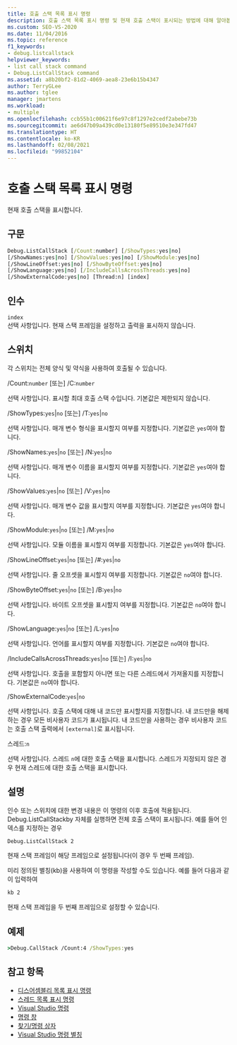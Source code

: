 ```yaml
---
title: 호출 스택 목록 표시 명령
description: 호출 스택 목록 표시 명령 및 현재 호출 스택이 표시되는 방법에 대해 알아봅니다.
ms.custom: SEO-VS-2020
ms.date: 11/04/2016
ms.topic: reference
f1_keywords:
- debug.listcallstack
helpviewer_keywords:
- list call stack command
- Debug.ListCallStack command
ms.assetid: a8b20bf2-81d2-4069-aea8-23e6b15b4347
author: TerryGLee
ms.author: tglee
manager: jmartens
ms.workload:
- multiple
ms.openlocfilehash: ccb55b1c00621f6e97c8f1297e2cedf2abebe73b
ms.sourcegitcommit: ae6d47b09a439cd0e13180f5e89510e3e347fd47
ms.translationtype: HT
ms.contentlocale: ko-KR
ms.lasthandoff: 02/08/2021
ms.locfileid: "99852104"
---
```

# <a name="list-call-stack-command"></a>호출 스택 목록 표시 명령
현재 호출 스택을 표시합니다.

## <a name="syntax"></a>구문

```cmd
Debug.ListCallStack [/Count:number] [/ShowTypes:yes|no]
[/ShowNames:yes|no] [/ShowValues:yes|no] [/ShowModule:yes|no]
[/ShowLineOffset:yes|no] [/ShowByteOffset:yes|no]
[/ShowLanguage:yes|no] [/IncludeCallsAcrossThreads:yes|no]
[/ShowExternalCode:yes|no] [Thread:n] [index]
```

## <a name="arguments"></a>인수

`index`\
선택 사항입니다. 현재 스택 프레임을 설정하고 출력을 표시하지 않습니다.

## <a name="switches"></a>스위치
각 스위치는 전체 양식 및 약식을 사용하여 호출될 수 있습니다.

/Count:`number` [또는] /C:`number`

선택 사항입니다. 표시할 최대 호출 스택 수입니다. 기본값은 제한되지 않습니다.

/ShowTypes:`yes`&#124;`no` [또는] /T:`yes`&#124;`no`

선택 사항입니다. 매개 변수 형식을 표시할지 여부를 지정합니다. 기본값은 `yes`여야 합니다.

/ShowNames:`yes`&#124;`no` [또는] /N:`yes`&#124;`no`

선택 사항입니다. 매개 변수 이름을 표시할지 여부를 지정합니다. 기본값은 `yes`여야 합니다.

/ShowValues:`yes`&#124;`no` [또는] /V:`yes`&#124;`no`

선택 사항입니다. 매개 변수 값을 표시할지 여부를 지정합니다. 기본값은 `yes`여야 합니다.

/ShowModule:`yes`&#124;`no` [또는] /M:`yes`&#124;`no`

선택 사항입니다. 모듈 이름을 표시할지 여부를 지정합니다. 기본값은 `yes`여야 합니다.

/ShowLineOffset:`yes`&#124;`no` [또는] /#:`yes`&#124;`no`

선택 사항입니다. 줄 오프셋을 표시할지 여부를 지정합니다. 기본값은 `no`여야 합니다.

/ShowByteOffset:`yes`&#124;`no` [또는] /B:`yes`&#124;`no`

선택 사항입니다. 바이트 오프셋을 표시할지 여부를 지정합니다. 기본값은 `no`여야 합니다.

/ShowLanguage:`yes`&#124;`no` [또는] /L:`yes`&#124;`no`

선택 사항입니다. 언어를 표시할지 여부를 지정합니다. 기본값은 `no`여야 합니다.

/IncludeCallsAcrossThreads:`yes`&#124;`no` [또는] /I:`yes`&#124;`no`

선택 사항입니다. 호출을 포함할지 아니면 또는 다른 스레드에서 가져올지를 지정합니다. 기본값은 `no`여야 합니다.

/ShowExternalCode:`yes`&#124;`no`

선택 사항입니다. 호출 스택에 대해 내 코드만 표시할지를 지정합니다. 내 코드만을 해제하는 경우 모든 비사용자 코드가 표시됩니다. 내 코드만을 사용하는 경우 비사용자 코드는 호출 스택 출력에서 `[external]`로 표시됩니다.

스레드:`n`

선택 사항입니다. 스레드 `n`에 대한 호출 스택을 표시합니다. 스레드가 지정되지 않은 경우 현재 스레드에 대한 호출 스택을 표시합니다.

## <a name="remarks"></a>설명
인수 또는 스위치에 대한 변경 내용은 이 명령의 이후 호출에 적용됩니다. Debug.ListCallStackby 자체를 실행하면 전체 호출 스택이 표시됩니다. 예를 들어 인덱스를 지정하는 경우

```cmd
Debug.ListCallStack 2
```

현재 스택 프레임이 해당 프레임으로 설정됩니다(이 경우 두 번째 프레임).

미리 정의된 별칭(kb)을 사용하여 이 명령을 작성할 수도 있습니다. 예를 들어 다음과 같이 입력하여

```cmd
kb 2
```

현재 스택 프레임을 두 번째 프레임으로 설정할 수 있습니다.

## <a name="example"></a>예제

```cmd
>Debug.CallStack /Count:4 /ShowTypes:yes
```

## <a name="see-also"></a>참고 항목

- [디스어셈블리 목록 표시 명령](../../ide/reference/list-disassembly-command.md)
- [스레드 목록 표시 명령](../../ide/reference/list-threads-command.md)
- [Visual Studio 명령](../../ide/reference/visual-studio-commands.md)
- [명령 창](../../ide/reference/command-window.md)
- [찾기/명령 상자](../../ide/find-command-box.md)
- [Visual Studio 명령 별칭](../../ide/reference/visual-studio-command-aliases.md)